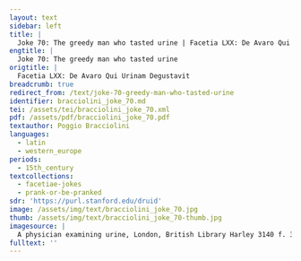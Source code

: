 ```yaml
---
layout: text
sidebar: left
title: |
  Joke 70: The greedy man who tasted urine | Facetia LXX: De Avaro Qui Urinam Degustavit
engtitle: |
  Joke 70: The greedy man who tasted urine
origtitle: |
  Facetia LXX: De Avaro Qui Urinam Degustavit
breadcrumb: true
redirect_from: /text/joke-70-greedy-man-who-tasted-urine
identifier: bracciolini_joke_70.md
tei: /assets/tei/bracciolini_joke_70.xml
pdf: /assets/pdf/bracciolini_joke_70.pdf
textauthor: Poggio Bracciolini
languages:
  - latin
  - western_europe
periods:
  - 15th_century
textcollections:
  - facetiae-jokes
  - prank-or-be-pranked
sdr: 'https://purl.stanford.edu/druid'
image: /assets/img/text/bracciolini_joke_70.jpg
thumb: /assets/img/text/bracciolini_joke_70-thumb.jpg
imagesource: |
  A physician examining urine, London, British Library Harley 3140 f. 32v [Public Domain]
fulltext: ''
---
```


